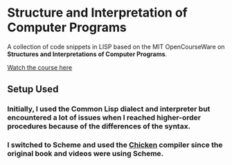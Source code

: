 # Structure and Interpretation of Computer Programs

A collection of code snippets in LISP based on the MIT OpenCourseWare on **Structures and Interpretations of Computer Programs**.

[Watch the course here](https://www.youtube.com/watch?v=2Op3QLzMgSY)

## Setup Used

### Initially, I used the Common Lisp dialect and interpreter but encountered a lot of issues when I reached higher-order procedures because of the differences of the syntax.

### I switched to Scheme and used the [Chicken](https://www.call-cc.org/) compiler since the original book and videos were using Scheme.
